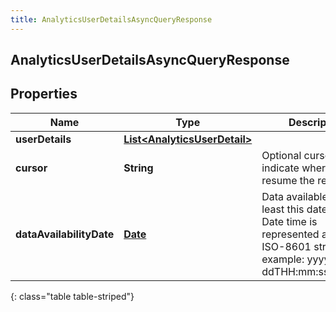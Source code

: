 ```yaml
---
title: AnalyticsUserDetailsAsyncQueryResponse
---
```


## AnalyticsUserDetailsAsyncQueryResponse

## Properties

| Name                     | Type                                                                               | Description                                                                                                                          | Notes      |
| ------------------------ | ---------------------------------------------------------------------------------- | ------------------------------------------------------------------------------------------------------------------------------------ | ---------- |
| **userDetails**          | <!----><!---->[**List&lt;AnalyticsUserDetail&gt;**](AnalyticsUserDetail.md)<!----> |                                                                                                                                      | [optional] |
| **cursor**               | <!----><!---->**String**<!---->                                                    | Optional cursor to indicate where to resume the results                                                                              | [optional] |
| **dataAvailabilityDate** | <!----><!---->[**Date**](Date.md)<!---->                                           | Data available up to at least this datetime. Date time is represented as an ISO-8601 string. For example: yyyy-MM-ddTHH:mm:ss[.mmm]Z | [optional] |

{: class="table table-striped"}
